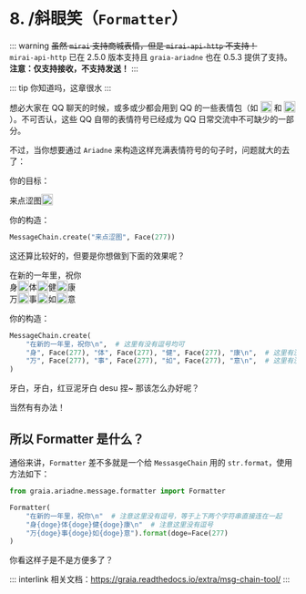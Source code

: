 # 8. /斜眼笑（`Formatter`）

::: warning
~~虽然 `mirai` 支持商城表情，但是 `mirai-api-http` 不支持！~~  
`mirai-api-http` 已在 2.5.0 版本支持且 `graia-ariadne` 也在 0.5.3 提供了支持。  
**注意：仅支持接收，不支持发送！**
:::

::: tip
你知道吗，这章很水
:::

想必大家在 QQ 聊天的时候，或多或少都会用到 QQ 的一些表情包（如
<img
    src="/images/tutorials/8_huaji.webp"
    height=20
    style="vertical-align:text-bottom"
    class="no_zoom"
/>
和
<img
    src="/images/tutorials/8_wangwang.webp"
    height=20
    style="vertical-align:text-bottom"
    class="no_zoom"
/>
）。不可否认，这些 QQ 自带的表情符号已经成为 QQ 日常交流中不可缺少的一部分。

不过，当你想要通过 `Ariadne` 来构造这样充满表情符号的句子时，问题就大的去了：

你的目标：

<ChatWindow>
  <ChatMsg name="EroEroBot" avatar="/avatar/ero.webp">来点涩图<img
    src="/images/tutorials/8_wangwang.webp"
    height=20
    style="display: inline-block; vertical-align: text-bottom; margin: 0"
    class="no_zoom"
  /></ChatMsg>
</ChatWindow>

你的构造：

```python
MessageChain.create("来点涩图", Face(277))
```

这还算比较好的，但要是你想做到下面的效果呢？

<ChatWindow>
  <ChatMsg name="EroEroBot" avatar="/avatar/ero.webp">
    在新的一年里，祝你<br>
    身<img src="/images/tutorials/8_wangwang.webp" height=20 style="display: inline-block; vertical-align: text-bottom; margin: 0" class="no_zoom" />体<img src="/images/tutorials/8_wangwang.webp" height=20 style="display: inline-block; vertical-align: text-bottom; margin: 0" class="no_zoom" />健<img src="/images/tutorials/8_wangwang.webp" height=20 style="display: inline-block; vertical-align: text-bottom; margin: 0" class="no_zoom" />康<br>
    万<img src="/images/tutorials/8_wangwang.webp" height=20 style="display: inline-block; vertical-align: text-bottom; margin: 0" class="no_zoom" />事<img src="/images/tutorials/8_wangwang.webp" height=20 style="display: inline-block; vertical-align: text-bottom; margin: 0" class="no_zoom" />如<img src="/images/tutorials/8_wangwang.webp" height=20 style="display: inline-block; vertical-align: text-bottom; margin: 0" class="no_zoom" />意
   </ChatMsg>
</ChatWindow>

你的构造：

```python
MessageChain.create(
    "在新的一年里，祝你\n",  # 这里有没有逗号均可
    "身", Face(277), "体", Face(277), "健", Face(277), "康\n",  # 这里有没有逗号均可
    "万", Face(277), "事", Face(277), "如", Face(277), "意\n",  # 这里有没有逗号均可
)
```

牙白，牙白，红豆泥牙白 desu 捏~ 那该怎么办好呢？

当然有有办法！

<h2>所以 Formatter 是什么？</h2>

通俗来讲，`Formatter` 差不多就是一个给 `MessasgeChain` 用的 `str.format`，使用方法如下：

```python
from graia.ariadne.message.formatter import Formatter

Formatter(
    "在新的一年里，祝你\n"  # 注意这里没有逗号，等于上下两个字符串直接连在一起
    "身{doge}体{doge}健{doge}康\n"  # 注意这里没有逗号
    "万{doge}事{doge}如{doge}意").format(doge=Face(277)
)
```

你看这样子是不是方便多了？

::: interlink
相关文档：<https://graia.readthedocs.io/extra/msg-chain-tool/>
:::
